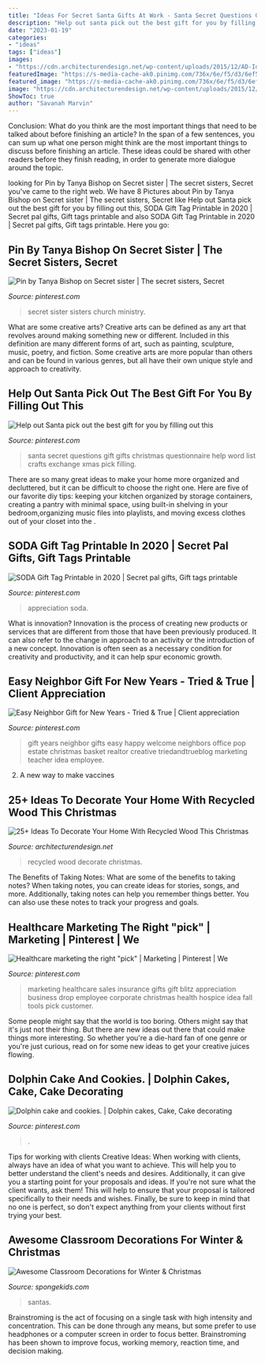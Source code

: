 ```yaml
---
title: "Ideas For Secret Santa Gifts At Work - Santa Secret Questions Gift Gifts Christmas Questionnaire Help Word List Crafts Exchange Xmas Pick Filling"
description: "Help out santa pick out the best gift for you by filling out this"
date: "2023-01-19"
categories:
- "ideas"
tags: ["ideas"]
images:
- "https://cdn.architecturendesign.net/wp-content/uploads/2015/12/AD-Ideas-To-Decorate-Your-Home-With-Recycled-Wood-This-20.jpg"
featuredImage: "https://s-media-cache-ak0.pinimg.com/736x/6e/f5/d3/6ef5d3a63b71b988223618c9fd7b2a74.jpg"
featured_image: "https://s-media-cache-ak0.pinimg.com/736x/6e/f5/d3/6ef5d3a63b71b988223618c9fd7b2a74.jpg"
image: "https://cdn.architecturendesign.net/wp-content/uploads/2015/12/AD-Ideas-To-Decorate-Your-Home-With-Recycled-Wood-This-20.jpg"
ShowToc: true
author: "Savanah Marvin"
---
```



Conclusion: What do you think are the most important things that need to be talked about before finishing an article?
In the span of a few sentences, you can sum up what one person might think are the most important things to discuss before finishing an article. These ideas could be shared with other readers before they finish reading, in order to generate more dialogue around the topic.

	

		
looking for Pin by Tanya Bishop on Secret sister | The secret sisters, Secret you've came to the right web. We have 8 Pictures about Pin by Tanya Bishop on Secret sister | The secret sisters, Secret like Help out Santa pick out the best gift for you by filling out this, SODA Gift Tag Printable in 2020 | Secret pal gifts, Gift tags printable and also SODA Gift Tag Printable in 2020 | Secret pal gifts, Gift tags printable. Here you go:
		
    
## Pin By Tanya Bishop On Secret Sister | The Secret Sisters, Secret

<img loading=lazy src="https://i.pinimg.com/736x/31/c6/f1/31c6f12fccf68f399a3292fcc8d8d7dd.jpg" onerror="this.onerror=null;this.src='https://tse2.mm.bing.net/th?id=OIP.apYmo9ma-ajq0yq3C-jz4AHaKy&amp;pid=15.1';" alt="Pin by Tanya Bishop on Secret sister | The secret sisters, Secret">

_Source: pinterest.com_

>secret sister sisters church ministry. 

	

What are some creative arts?
Creative arts can be defined as any art that revolves around making something new or different. Included in this definition are many different forms of art, such as painting, sculpture, music, poetry, and fiction. Some creative arts are more popular than others and can be found in various genres, but all have their own unique style and approach to creativity.

    
## Help Out Santa Pick Out The Best Gift For You By Filling Out This

<img loading=lazy src="https://i.pinimg.com/736x/28/cc/07/28cc07b681869b40000071942e636130--questionnaire-best-gifts.jpg" onerror="this.onerror=null;this.src='https://tse1.mm.bing.net/th?id=OIP.xKQJPj8vJJEYiFjL3017eAHaNJ&amp;pid=15.1';" alt="Help out Santa pick out the best gift for you by filling out this">

_Source: pinterest.com_

>santa secret questions gift gifts christmas questionnaire help word list crafts exchange xmas pick filling. 

	

There are so many great ideas to make your home more organized and decluttered, but it can be difficult to choose the right one. Here are five of our favorite diy tips: keeping your kitchen organized by storage containers, creating a pantry with minimal space, using built-in shelving in your bedroom,organizing music files into playlists, and moving excess clothes out of your closet into the .

    
## SODA Gift Tag Printable In 2020 | Secret Pal Gifts, Gift Tags Printable

<img loading=lazy src="https://i.pinimg.com/originals/69/42/60/6942607efbb53ba7a1245e9cbda27b20.jpg" onerror="this.onerror=null;this.src='https://tse3.mm.bing.net/th?id=OIP.HYXinQnRI7b1T_qjL2XmUAHaKL&amp;pid=15.1';" alt="SODA Gift Tag Printable in 2020 | Secret pal gifts, Gift tags printable">

_Source: pinterest.com_

>appreciation soda. 

	

What is innovation?
Innovation is the process of creating new products or services that are different from those that have been previously produced. It can also refer to the change in approach to an activity or the introduction of a new concept. Innovation is often seen as a necessary condition for creativity and productivity, and it can help spur economic growth.

    
## Easy Neighbor Gift For New Years - Tried &amp; True | Client Appreciation

<img loading=lazy src="https://i.pinimg.com/originals/93/a6/e2/93a6e26b858fb677790c3a2b3496f2cb.jpg" onerror="this.onerror=null;this.src='https://tse4.mm.bing.net/th?id=OIP.lOmnFl0AdXFFXM_xU2kWeQHaLH&amp;pid=15.1';" alt="Easy Neighbor Gift for New Years - Tried &amp; True | Client appreciation">

_Source: pinterest.com_

>gift years neighbor gifts easy happy welcome neighbors office pop estate christmas basket realtor creative triedandtrueblog marketing teacher idea employee. 

	

2. A new way to make vaccines 

    
## 25+ Ideas To Decorate Your Home With Recycled Wood This Christmas

<img loading=lazy src="https://cdn.architecturendesign.net/wp-content/uploads/2015/12/AD-Ideas-To-Decorate-Your-Home-With-Recycled-Wood-This-20.jpg" onerror="this.onerror=null;this.src='https://tse4.mm.bing.net/th?id=OIP.3hrp131gZ6c-KCDqkj-N7wHaQi&amp;pid=15.1';" alt="25+ Ideas To Decorate Your Home With Recycled Wood This Christmas">

_Source: architecturendesign.net_

>recycled wood decorate christmas. 

	

The Benefits of Taking Notes: What are some of the benefits to taking notes?
When taking notes, you can create ideas for stories, songs, and more. Additionally, taking notes can help you remember things better. You can also use these notes to track your progress and goals.

    
## Healthcare Marketing The Right &quot;pick&quot; | Marketing | Pinterest | We

<img loading=lazy src="https://s-media-cache-ak0.pinimg.com/736x/6e/f5/d3/6ef5d3a63b71b988223618c9fd7b2a74.jpg" onerror="this.onerror=null;this.src='https://tse3.mm.bing.net/th?id=OIP.OzBme_hkfHxAQKxgPv3MNwHaJ3&amp;pid=15.1';" alt="Healthcare marketing the right &quot;pick&quot; | Marketing | Pinterest | We">

_Source: pinterest.com_

>marketing healthcare sales insurance gifts gift blitz appreciation business drop employee corporate christmas health hospice idea fall tools pick customer. 

	

Some people might say that the world is too boring. Others might say that it's just not their thing. But there are new ideas out there that could make things more interesting. So whether you're a die-hard fan of one genre or you're just curious, read on for some new ideas to get your creative juices flowing.

    
## Dolphin Cake And Cookies. | Dolphin Cakes, Cake, Cake Decorating

<img loading=lazy src="https://i.pinimg.com/736x/f8/7e/79/f87e7999bdce2d911a28eaeb3f2cba99--dolphin-cakes-cake-flowers.jpg" onerror="this.onerror=null;this.src='https://tse4.mm.bing.net/th?id=OIP.hhN6OaTr5cFeQyG5sujJswHaJ3&amp;pid=15.1';" alt="Dolphin cake and cookies. | Dolphin cakes, Cake, Cake decorating">

_Source: pinterest.com_

>. 

	

Tips for working with clients
Creative Ideas: When working with clients, always have an idea of what you want to achieve. This will help you to better understand the client's needs and desires. Additionally, it can give you a starting point for your proposals and ideas. If you're not sure what the client wants, ask them! This will help to ensure that your proposal is tailored specifically to their needs and wishes. Finally, be sure to keep in mind that no one is perfect, so don't expect anything from your clients without first trying your best.

    
## Awesome Classroom Decorations For Winter &amp; Christmas

<img loading=lazy src="https://spongekids.com/wp-content/uploads/2016/11/christmas-bulletin-board/9-christmas-bulletin-board-ideas.jpg" onerror="this.onerror=null;this.src='https://tse1.mm.bing.net/th?id=OIP.EYO-Go1hW4cwvbyYw4o5LAHaKv&amp;pid=15.1';" alt="Awesome Classroom Decorations for Winter &amp; Christmas">

_Source: spongekids.com_

>santas. 

	

Brainstroming is the act of focusing on a single task with high intensity and concentration. This can be done through any means, but some prefer to use headphones or a computer screen in order to focus better. Brainstroming has been shown to improve focus, working memory, reaction time, and decision making.

